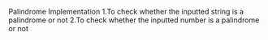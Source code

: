 Palindrome Implementation
1.To check whether the inputted string is a palindrome or not
2.To check whether the inputted number is a palindrome or not
